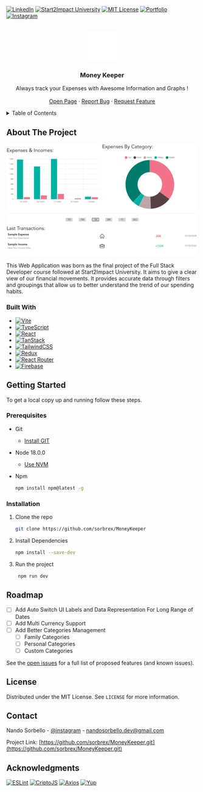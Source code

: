 [![LinkedIn][linkedin-shield]][linkedin-url] 
[![Start2Impact University][Start2Impact-shield]][Start2Impact-url]
[![MIT License][license-shield]][license-url]
[![Portfolio][Portfolio-shield]][Portfolio-url]
[![Instagram][instragram-shield]][instragram-url]


<!-- PROJECT LOGO -->
<br />
<div align="center">
  <a href="https://github.com/sorbrex/MoneyKeeper.git">
    <img src="readme/Logo.png" alt="Logo" width="80" height="80">
  </a>

<h3 align="center">Money Keeper</h3>

  <p align="center">
    Always track your Expenses with Awesome Information and Graphs !
    <br />
    <br />
    <a href="https://fire-money-keeper.web.app/">Open Page</a>
    ·
    <a href="https://github.com/sorbrex/MoneyKeeper.git/issues">Report Bug</a>
    ·
    <a href="https://github.com/sorbrex/MoneyKeeper.git/issues">Request Feature</a>
  </p>
</div>



<!-- TABLE OF CONTENTS -->
<details>
  <summary>Table of Contents</summary>
  <ol>
    <li>
      <a href="#about-the-project">About The Project</a>
      <ul>
        <li><a href="#built-with">Built With</a></li>
      </ul>
    </li>
    <li>
      <a href="#getting-started">Getting Started</a>
      <ul>
        <li><a href="#prerequisites">Prerequisites</a></li>
        <li><a href="#installation">Installation</a></li>
      </ul>
    </li>
    <li><a href="#roadmap">Roadmap</a></li>
    <li><a href="#license">License</a></li>
    <li><a href="#contact">Contact</a></li>
    <li><a href="#acknowledgments">Acknowledgments</a></li>
  </ol>
</details>



<!-- ABOUT THE PROJECT -->
## About The Project
<div align="center">
  <img src="readme/Dashboard.png" width="700" style="border-radius: 5px" title="hover text">
</div>

This Web Application was born as the final project of the Full Stack Developer course followed at Start2Impact University.
It aims to give a clear view of our financial movements. It provides accurate data through filters and groupings that allow us to better understand the trend of our spending habits.

### Built With

* [![Vite](https://img.shields.io/badge/vite-%23646CFF.svg?style=for-the-badge&logo=vite&logoColor=white)](https://vitejs.dev/)
* [![TypeScript](https://img.shields.io/badge/typescript-%23007ACC.svg?style=for-the-badge&logo=typescript&logoColor=white)](https://www.typescriptlang.org/)
* [![React](https://img.shields.io/badge/react-%2320232a.svg?style=for-the-badge&logo=react&logoColor=%2361DAFB)](https://reactjs.org/)
* [![TanStack](https://img.shields.io/badge/TanStack-FF4154?style=for-the-badge&logo=react%20query&logoColor=white)](https://tanstack.com/)
* [![TailwindCSS](https://img.shields.io/badge/tailwindcss-%2338B2AC.svg?style=for-the-badge&logo=tailwind-css&logoColor=white)](https://tailwindcss.com/)
* [![Redux](https://img.shields.io/badge/redux-%23593d88.svg?style=for-the-badge&logo=redux&logoColor=white)](https://redux-toolkit.js.org/rtk-query/overview)
* [![React Router](https://img.shields.io/badge/React_Router-CA4245?style=for-the-badge&logo=react-router&logoColor=white)](https://reactrouter.com/en/main)
* [![Firebase](https://img.shields.io/badge/Firebase-039BE5?style=for-the-badge&logo=Firebase&logoColor=white)](https://firebase.google.com/)

<!-- GETTING STARTED -->
## Getting Started

To get a local copy up and running follow these steps.

### Prerequisites

* Git
    - [Install GIT](https://git-scm.com/downloads)


* Node 18.0.0
  - [Use NVM](https://github.com/nvm-sh/nvm)


* Npm
  ```sh
  npm install npm@latest -g
  ```
  
### Installation

1. Clone the repo
   ```sh
   git clone https://github.com/sorbrex/MoneyKeeper
   ```
3. Install Dependencies
   ```sh
   npm install --save-dev
   ```
4. Run the project
   ```sh
    npm run dev
    ```
   

<!-- ROADMAP -->
## Roadmap

- [ ] Add Auto Switch UI Labels and Data Representation For Long Range of Dates
- [ ] Add Multi Currency Support
- [ ] Add Better Categories Management
    - [ ] Family Categories
    - [ ] Personal Categories
    - [ ] Custom Categories

See the [open issues](https://github.com/sorbrex/MoneyKeeper.git/issues) for a full list of proposed features (and known issues).



<!-- LICENSE -->
## License

Distributed under the MIT License. See `LICENSE` for more information.


<!-- CONTACT -->
## Contact

Nando Sorbello - [@instagram](https://www.instagram.com/sorbrex.ns/) - nandosorbello.dev@gmail.com

Project Link: [https://github.com/sorbrex/MoneyKeeper.git](https://github.com/sorbrex/MoneyKeeper.git)



<!-- ACKNOWLEDGMENTS -->
## Acknowledgments

[![ESLint](https://img.shields.io/badge/ESLint-4B3263?style=for-the-badge&logo=eslint&logoColor=white)](https://eslint.org/)
[![CriptoJS](https://img.shields.io/badge/CriptoJS-yellow.svg?style=for-the-badge)](https://github.com/brix/crypto-js)
[![Axios](https://img.shields.io/badge/Axios-purple.svg?style=for-the-badge)](https://github.com/axios/axios)
[![Yup](https://img.shields.io/badge/Yup-lightblue.svg?style=for-the-badge)](https://github.com/jquense/yup)



<!-- MARKDOWN LINKS & IMAGES -->
[license-shield]: https://img.shields.io/github/license/othneildrew/Best-README-Template.svg?style=for-the-badge
[license-url]: https://github.com/sorbrex/MoneyKeeper/blob/main/LICENSE
[linkedin-shield]: https://img.shields.io/badge/-LinkedIn-black.svg?style=for-the-badge&logo=linkedin&colorB=555
[linkedin-url]: https://www.linkedin.com/in/sorbellonando/
[instragram-shield]: https://img.shields.io/badge/-Instagram-black.svg?style=for-the-badge&logo=instagram&colorB=555
[instragram-url]: https://www.instagram.com/sorbrex.ns/
[Start2Impact-shield]: https://img.shields.io/badge/start2impact-university-green?style=for-the-badge
[Start2Impact-url]: https://talent.start2impact.it/profile/nando-sorbello
[Portfolio-shield]: https://img.shields.io/badge/Personal-Website-orange.svg?style=for-the-badge
[Portfolio-url]: https://nandosorbello.altervista.org/